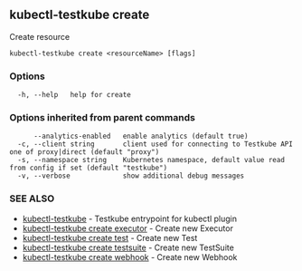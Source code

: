 ## kubectl-testkube create

Create resource

```
kubectl-testkube create <resourceName> [flags]
```

### Options

```
  -h, --help   help for create
```

### Options inherited from parent commands

```
      --analytics-enabled   enable analytics (default true)
  -c, --client string       client used for connecting to Testkube API one of proxy|direct (default "proxy")
  -s, --namespace string    Kubernetes namespace, default value read from config if set (default "testkube")
  -v, --verbose             show additional debug messages
```

### SEE ALSO

* [kubectl-testkube](kubectl-testkube.md)	 - Testkube entrypoint for kubectl plugin
* [kubectl-testkube create executor](kubectl-testkube_create_executor.md)	 - Create new Executor
* [kubectl-testkube create test](kubectl-testkube_create_test.md)	 - Create new Test
* [kubectl-testkube create testsuite](kubectl-testkube_create_testsuite.md)	 - Create new TestSuite
* [kubectl-testkube create webhook](kubectl-testkube_create_webhook.md)	 - Create new Webhook


